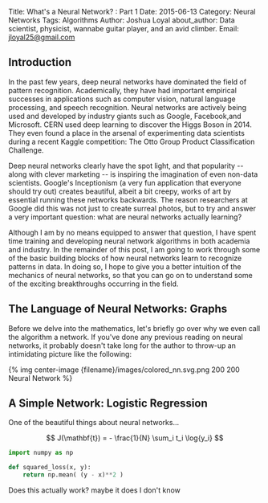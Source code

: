 Title: What's a Neural Network? : Part 1
Date: 2015-06-13
Category: Neural Networks
Tags: Algorithms
Author: Joshua Loyal
about_author: Data scientist, physicist, wannabe guitar player, and an avid climber.
Email: jloyal25@gmail.com

Introduction
------------
In the past few years, deep neural networks have dominated the field of pattern recognition. Academically, they have had important empirical successes in applications such as computer vision, natural language processing, and speech recognition. Neural networks are actively being used and developed by industry giants such as Google, Facebook,and Microsoft. CERN used deep learning to discover the Higgs Boson in 2014. They even found a place in the arsenal of experimenting data scientists during a recent Kaggle competition: The Otto Group Product Classification Challenge.

Deep neural networks clearly have the spot light, and that popularity -- along with clever marketing -- is inspiring the imagination of even non-data scientists. Google's Inceptionism (a very fun application that everyone should try out) creates beautiful, albeit a bit creepy, works of art by essential running these networks backwards. The reason researchers at Google did this was not just to create surreal photos, but to try and answer a very important question: what are neural networks actually learning?

Although I am by no means equipped to answer that question, I have spent time training and developing neural network algorithms in both academia and industry. In the remainder of this post, I am going to work through some of the basic building blocks of how neural networks learn to recognize patterns in data. In doing so, I hope to give you a better intuition of the mechanics of neural networks, so that you can go on to understand some of the exciting breakthroughs occurring in the field.

The Language of Neural Networks: Graphs
---------------------------------------
Before we delve into the mathematics, let's briefly go over why we even call the algorithm a network. If you've done any previous reading on neural networks, it probably doesn't take long for the author to throw-up an intimidating picture like the following:

{% img center-image {filename}/images/colored_nn.svg.png  200 200 Neural Network %}

A Simple Network: Logistic Regression
---------------------------------------

One of the beautiful things about neural networks...

$$ J(\mathbf{t}) = - \frac{1}{N} \sum_i t_i \log{y_i}  $$
```python
import numpy as np

def squared_loss(x, y):
    return np.mean( (y - x)**2 )
```

Does this actually work? maybe it does I don't know
